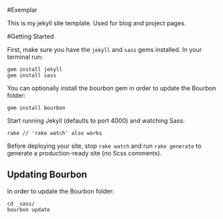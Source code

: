 #Exemplar

This is my jekyll site template. Used for blog and project pages.

#Getting Started

First, make sure you have the `jekyll` and `sass` gems installed. In your terminal run:

    gem install jekyll
    gem install sass

You can optionally install the *bourbon* gem in order to update the Bourbon folder:

    gem install bourbon

Start running Jekyll (defaults to port 4000) and watching Sass:

    rake // 'rake watch' also works

Before deploying your site, stop `rake watch` and run `rake generate` to generate a production-ready site (no Scss comments).

## Updating Bourbon

In order to update the Bourbon folder:

    cd _sass/
    bourbon update

